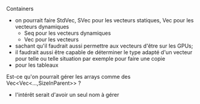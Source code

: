 Containers
  * on pourrait faire StdVec, SVec pour les vecteurs statiques, Vec pour les vecteurs dynamiques
    * Seq pour les vecteurs dynamiques
    * Vec pour les vecteurs 
  * sachant qu'il faudrait aussi permettre aux vecteurs d'être sur les GPUs; 
  * il faudrait aussi être capable de déterminer le type adapté d'un vecteur pour telle ou telle situation par exemple pour faire une copie
  * pour les tableaux

Est-ce qu'on pourrait gérer les arrays comme des Vec<Vec<...,SizeInParent>> ?
  * l'intérêt serait d'avoir un seul nom à gérer 
